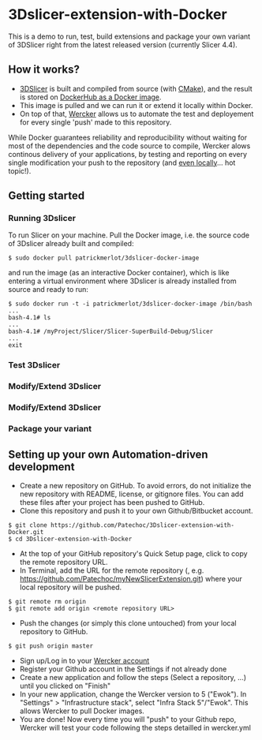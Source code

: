 # 3Dslicer-extension-with-Docker
This is a demo to run, test, build extensions and package your own variant of 3DSlicer right from the latest released version (currently Slicer 4.4).

## How it works?

- [3DSlicer](http://www.slicer.org/) is built and compiled from source (with [CMake](http://www.cmake.org/)), and the result is stored on [DockerHub as a Docker image](https://registry.hub.docker.com/u/patrickmerlot/3dslicer-docker-image/).
- This image is pulled and we can run it or extend it locally within Docker.
- On top of that, [Wercker](http://wercker.com/) allows us to automate the test and deployement for every single 'push' made to this repository.

While Docker guarantees reliability and reproducibility without waiting for most of the dependencies and the code source to compile, Wercker alows continous delivery of your applications, by testing and reporting on every single modification your push to the repository (and [even locally](http://blog.wercker.com/2015/05/15/Introducing-local-development.html)... hot topic!).

## Getting started

### Running 3Dslicer
To run Slicer on your machine.
Pull the Docker image, i.e. the source code of 3Dslicer already built and compiled:

```shell
$ sudo docker pull patrickmerlot/3dslicer-docker-image
```

and run the image (as an interactive Docker container), which is like entering a virtual environment where 3Dslicer is already installed from source and ready to run:

```shell
$ sudo docker run -t -i patrickmerlot/3dslicer-docker-image /bin/bash
...
bash-4.1# ls
...
bash-4.1# /myProject/Slicer/Slicer-SuperBuild-Debug/Slicer
...
exit
```

### Test 3Dslicer

### Modify/Extend 3Dslicer

### Modify/Extend 3Dslicer

### Package your variant

## Setting up your own Automation-driven development

- Create a new repository on GitHub. To avoid errors, do not initialize the new repository with README, license, or gitignore files. You can add these files after your project has been pushed to GitHub.
- Clone this repository and push it to your own Github/Bitbucket account.

```shell
$ git clone https://github.com/Patechoc/3Dslicer-extension-with-Docker.git
$ cd 3Dslicer-extension-with-Docker
```

- At the top of your GitHub repository's Quick Setup page, click to copy the remote repository URL.
- In Terminal, add the URL for the remote repository (<remote repository URL>, e.g. https://github.com/Patechoc/myNewSlicerExtension.git) where your local repository will be pushed.

```shell
$ git remote rm origin
$ git remote add origin <remote repository URL>
```

- Push the changes (or simply this clone untouched) from your local repository to GitHub.

```shell
$ git push origin master
```

- Sign up/Log in to your [Wercker account](https://app.wercker.com/)
- Register your Github account in the Settings if not already done
- Create a new application and follow the steps (Select a repository, ...) until you clicked on "Finish"
- In your new application, change the Wercker version to 5 ("Ewok"). In "Settings" > "Infrastructure stack", select "Infra Stack 5"/"Ewok". This allows Wercker to pull Docker images.
- You are done! Now every time you will "push" to your Github repo, Wercker will test your code following the steps detailled in wercker.yml